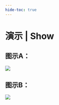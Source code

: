 ```yaml
---
hide-toc: true
---
```


# 演示 | Show

## 图示A：

![](/docs/img/2.gif)

## 图示B：

![](/docs/img/1.gif) 
      

